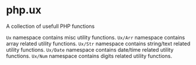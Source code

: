 php.ux
======

A collection of usefull PHP functions

`Ux` namespace contains misc utility functions.
`Ux/Arr` namespace contains array related utility functions.
`Ux/Str` namespace contains string/text related utility functions.
`Ux/Date` namespace contains date/time related utility functions.
`Ux/Num` namespace contains digits related utility functions.
